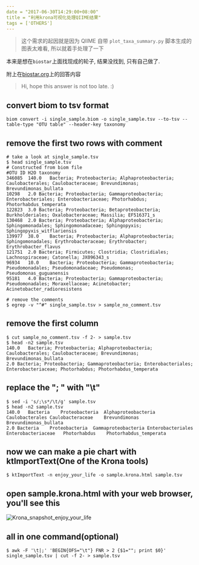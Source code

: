 ```yaml
---
date = "2017-06-30T14:29:00+08:00"
title = "利用krona可视化处理QIIME结果"
tags = ['OTHERS']
---
```


>  这个需求的起因就是因为 QIIME 自带 `plot_taxa_summary.py` 脚本生成的图表太难看, 所以就着手处理了一下

本来是想在`biostar`上面找现成的轮子, 结果没找到, 只有自己做了.

附上在[biostar.org](https://www.biostars.org/p/191933/#260267)上的回答内容

> Hi, hope this answer is not too late. :)

## convert biom to tsv format

```shell
biom convert -i single_sample.biom -o single_sample.tsv --to-tsv --table-type "OTU table" --header-key taxonomy
```

## remove the first two rows with comment

```shell
# take a look at single_sample.tsv
$ head single_sample.tsv 
# Constructed from biom file
#OTU ID H2O taxonomy
346085  140.0   Bacteria; Proteobacteria; Alphaproteobacteria; Caulobacterales; Caulobacteraceae; Brevundimonas; Brevundimonas_bullata
10298   2.0 Bacteria; Proteobacteria; Gammaproteobacteria; Enterobacteriales; Enterobacteriaceae; Photorhabdus; Photorhabdus_temperata
122823  3.0 Bacteria; Proteobacteria; Betaproteobacteria; Burkholderiales; Oxalobacteraceae; Massilia; EF516371_s
130468  2.0 Bacteria; Proteobacteria; Alphaproteobacteria; Sphingomonadales; Sphingomonadaceae; Sphingopyxis; Sphingopyxis_witflariensis
139977  38.0    Bacteria; Proteobacteria; Alphaproteobacteria; Sphingomonadales; Erythrobacteraceae; Erythrobacter; Erythrobacter_flavus
121751  2.0 Bacteria; Firmicutes; Clostridia; Clostridiales; Lachnospiraceae; Catonella; JX096343_s
96934   10.0    Bacteria; Proteobacteria; Gammaproteobacteria; Pseudomonadales; Pseudomonadaceae; Pseudomonas; Pseudomonas_guguanensis
95181   4.0 Bacteria; Proteobacteria; Gammaproteobacteria; Pseudomonadales; Moraxellaceae; Acinetobacter; Acinetobacter_radioresistens

# remove the comments
$ egrep -v "^#" single_sample.tsv > sample_no_comment.tsv
```

## remove the first column

```shell
$ cut sample_no_comment.tsv -f 2- > sample.tsv
$ head -n2 sample.tsv 
140.0   Bacteria; Proteobacteria; Alphaproteobacteria; Caulobacterales; Caulobacteraceae; Brevundimonas; Brevundimonas_bullata
2.0 Bacteria; Proteobacteria; Gammaproteobacteria; Enterobacteriales; Enterobacteriaceae; Photorhabdus; Photorhabdus_temperata
```

## replace the "; " with "\t"

```shell
$ sed -i 's/;\s*/\t/g' sample.tsv
$ head -n2 sample.tsv 
140.0   Bacteria    Proteobacteria  Alphaproteobacteria Caulobacterales Caulobacteraceae    Brevundimonas   Brevundimonas_bullata
2.0 Bacteria    Proteobacteria  Gammaproteobacteria Enterobacteriales      Enterobacteriaceae   Photorhabdus    Photorhabdus_temperata
```

## now we can make a pie chart with ktImportText(One of the Krona tools)

```shell
$ ktImportText -n enjoy_your_life -o sample.krona.html sample.tsv
```

## open sample.krona.html with your web browser, you'll see this

![Krona_snapshot_enjoy_your_life](https://preview.ibb.co/hLhkoQ/Krona_snapshot_enjoy_your_life.png)

## all in one command(optional)

```shell
$ awk -F '\t|;' 'BEGIN{OFS="\t"} FNR > 2 {$1=""; print $0}' single_sample.tsv | cut -f 2- > sample.tsv
```